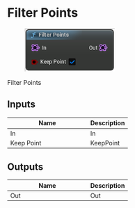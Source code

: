 # Filter Points

<div align="left" data-full-width="false"><figure><img src="../../../.gitbook/assets/filter_points.png" alt=""><figcaption></figcaption></figure></div>

Filter Points

## Inputs

<table><thead><tr><th width="170">Name</th><th>Description</th></tr></thead><tbody><tr><td>In</td><td>In</td></tr><tr><td>Keep Point</td><td>KeepPoint</td></tr></tbody></table>

## Outputs

<table><thead><tr><th width="170">Name</th><th>Description</th></tr></thead><tbody><tr><td>Out</td><td>Out</td></tr></tbody></table>
